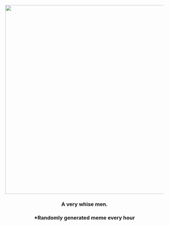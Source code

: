 <p align="center">
        <img src="https://i.redd.it/4qjhzbx5q7q81.jpg" width="600" height="600">
        </p>
        <h3 align="center">A very whise men.</h3>
        <h3 align="center">*Randomly generated meme every hour</h3>
    